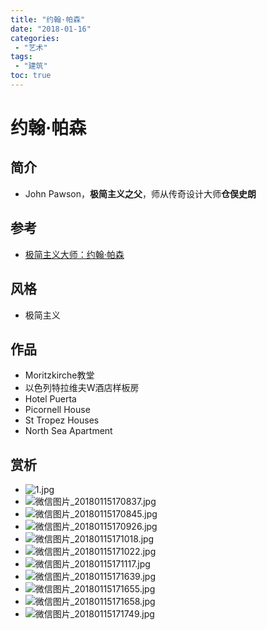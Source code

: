 ```yaml
---
title: "约翰·帕森"
date: "2018-01-16"
categories:
 - "艺术"
tags:
 - "建筑"
toc: true
---
```



# 约翰·帕森
## 简介
- John Pawson，**极简主义之父**，师从传奇设计大师**仓俣史朗**

## 参考
- [极简主义大师：约翰·帕森](http://mp.weixin.qq.com/s/uQTEjBBCqdi5GZG190erYw)

## 风格
- 极简主义

## 作品
- Moritzkirche教堂
- 以色列特拉维夫W酒店样板房
- Hotel Puerta
- Picornell House
- St Tropez Houses
- North Sea Apartment


## 赏析
- ![1.jpg](http://doc.yqjdcyy.com/97b3732d-ec47-4b9d-9d42-8e9fca9cdb97.jpg)
- ![微信图片_20180115170837.jpg](http://doc.yqjdcyy.com/8d1e5e62-5b89-45f0-92b2-80a76f29ef7c.jpg)
- ![微信图片_20180115170845.jpg](http://doc.yqjdcyy.com/47e0bab8-c543-47e2-9937-88bf54c53d87.jpg)
- ![微信图片_20180115170926.jpg](http://doc.yqjdcyy.com/54dfd081-0a9c-47a0-aae3-a3d7aa0b0588.jpg)
- ![微信图片_20180115171018.jpg](http://doc.yqjdcyy.com/e35211d0-2069-40cc-ac62-19d297fda49f.jpg)
- ![微信图片_20180115171022.jpg](http://doc.yqjdcyy.com/32011373-730a-4797-8da3-d0c78cadaeca.jpg)
- ![微信图片_20180115171117.jpg](http://doc.yqjdcyy.com/d4c24a0e-fc3d-4036-95d8-98dcc4644c5e.jpg)
- ![微信图片_20180115171639.jpg](http://doc.yqjdcyy.com/6e837677-c566-4387-be34-6d96d52b569e.jpg)
- ![微信图片_20180115171655.jpg](http://doc.yqjdcyy.com/2d440933-57c0-46cc-9f35-b62d16aababa.jpg)
- ![微信图片_20180115171658.jpg](http://doc.yqjdcyy.com/bbf407fe-8a4a-4893-8f7e-cc8d384a69b6.jpg)
- ![微信图片_20180115171749.jpg](http://doc.yqjdcyy.com/5a23c295-d639-4f98-88ef-0a6350fd6253.jpg)